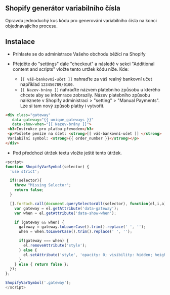 ## Shopify generátor variabilního čísla
Opravdu jednoduchý kus kódu pro generování variabilního čísla na konci objednávajícího procesu.

## Instalace

* Prihlaste se do administrace Vašeho obchodu běžící na Shopify

* Přejděte do "settings" dále "checkout" a následě v sekci "Additional content and scripts" vložte tento urtžek kódu níže. Kde:
  * `[[ váš-bankovní-učet ]]` nahraďte za váš realný bankovní učet například `123456789/0100`.
  * `[[ Nazev-brány ]]` nahraďte názvem platebního způsobu u kterého chcete aby se infomrace zobrazily. Název platebního způsobu naléznete v Shopify administraci > "setting" > "Manual Payments". Lze si tam nový způsob platby i vytvořit.

```html
<div class="gateway"
   data-gateway="{{ unique_gateways }}"
   data-show-when="[[ Nazev-brány ]]">
 <h3>Instrukce pro platbu převodem</h3>
 <p>Pošlete peníze na účet: <strong>[[ váš-bankovní-učet ]] </strong>
 Variabilní symbol: <strong>{{ order_number }}</strong></p>
</div>
```

* Pod předchozí útržek textu vložte ještě tento útržek.


```javascript
<script>
function ShopifyVarSymbol(selector) {
  'use strict';

  if(!selector){
    throw "Missing Selector";
    return false;
  }

  [].forEach.call(document.querySelectorAll(selector), function(el,i,a) {
    var gateway = el.getAttribute('data-gateway');
    var when = el.getAttribute('data-show-when');

    if (gateway && when) {
      gateway = gateway.toLowerCase().trim().replace(' ', '');
      when = when.toLowerCase().trim().replace(' ', '');

      if(gateway === when) {
        el.removeAttribute('style');
      } else {
        el.setAttribute('style', 'opacity: 0; visibility: hidden; height: 0;');
      }
    } else { return false };
  });
};

ShopifyVarSymbol('.gateway');
</script>
```
